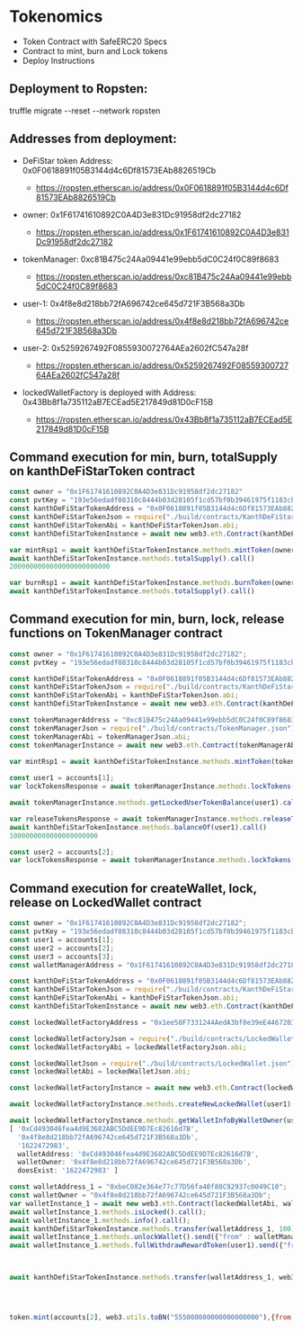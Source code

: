 # Tokenomics
 - Token Contract with SafeERC20 Specs
 - Contract to mint, burn and Lock tokens
 - Deploy Instructions

## Deployment to Ropsten:
truffle migrate --reset --network ropsten

## Addresses from deployment:
- DeFiStar token Address: 0x0F0618891f05B3144d4c6Df81573EAb8826519Cb
  - https://ropsten.etherscan.io/address/0x0F0618891f05B3144d4c6Df81573EAb8826519Cb

- owner: 0x1F61741610892C0A4D3e831Dc91958df2dc27182
   - https://ropsten.etherscan.io/address/0x1F61741610892C0A4D3e831Dc91958df2dc27182

- tokenManager: 0xc81B475c24Aa09441e99ebb5dC0C24f0C89f8683
    - https://ropsten.etherscan.io/address/0xc81B475c24Aa09441e99ebb5dC0C24f0C89f8683

- user-1: 0x4f8e8d218bb72fA696742ce645d721F3B568a3Db    
    - https://ropsten.etherscan.io/address/0x4f8e8d218bb72fA696742ce645d721F3B568a3Db

- user-2: 0x5259267492F0855930072764AEa2602fC547a28f    
    - https://ropsten.etherscan.io/address/0x5259267492F0855930072764AEa2602fC547a28f

- lockedWalletFactory is deployed with Address: 0x43Bb8f1a735112aB7ECEad5E217849d81D0cF15B
    - https://ropsten.etherscan.io/address/0x43Bb8f1a735112aB7ECEad5E217849d81D0cF15B


## Command execution for min, burn, totalSupply on kanthDeFiStarToken contract

```js
const owner = "0x1F61741610892C0A4D3e831Dc91958df2dc27182"
const pvtKey = "193e56edadf08310c8444b03d28105f1cd57bf0b39461975f1183cb2e4987d33"
const kanthDeFiStarTokenAddress = "0x0F0618891f05B3144d4c6Df81573EAb8826519Cb";
const kanthDeFiStarTokenJson = require("./build/contracts/KanthDeFiStarToken.json");
const kanthDeFiStarTokenAbi = kanthDeFiStarTokenJson.abi;
const kanthDefiStarTokenInstance = await new web3.eth.Contract(kanthDeFiStarTokenAbi,kanthDeFiStarTokenAddress);

var mintRsp1 = await kanthDefiStarTokenInstance.methods.mintToken(owner, 1000000 * 10**18).send({"from" : owner})
await kanthDefiStarTokenInstance.methods.totalSupply().call()
2000000000000000000000000

var burnRsp1 = await kanthDefiStarTokenInstance.methods.burnToken(owner, 50000 * 10**18).send({"from" : owner})
await kanthDefiStarTokenInstance.methods.totalSupply().call()

```

## Command execution for min, burn, lock, release functions on TokenManager contract


```js
const owner = "0x1F61741610892C0A4D3e831Dc91958df2dc27182";
const pvtKey = "193e56edadf08310c8444b03d28105f1cd57bf0b39461975f1183cb2e4987d33";

const kanthDeFiStarTokenAddress = "0x0F0618891f05B3144d4c6Df81573EAb8826519Cb";
const kanthDeFiStarTokenJson = require("./build/contracts/KanthDeFiStarToken.json");
const kanthDeFiStarTokenAbi = kanthDeFiStarTokenJson.abi;
const kanthDefiStarTokenInstance = await new web3.eth.Contract(kanthDeFiStarTokenAbi,kanthDeFiStarTokenAddress);

const tokenManagerAddress = "0xc81B475c24Aa09441e99ebb5dC0C24f0C89f8683";
const tokenManagerJson = require("./build/contracts/TokenManager.json");
const tokenManagerAbi = tokenManagerJson.abi;
const tokenManagerInstance = await new web3.eth.Contract(tokenManagerAbi,tokenManagerAddress);
                                                                                      
var mintRsp1 = await kanthDefiStarTokenInstance.methods.mintToken(tokenManagerAddress,100000 * 10**18).send({"from" : owner})

const user1 = accounts[1];
var lockTokensResponse = await tokenManagerInstance.methods.lockTokens(user1, 2000 * 10**18).send({"from" : owner})

await tokenManagerInstance.methods.getLockedUserTokenBalance(user1).call()

var releaseTokensResponse = await tokenManagerInstance.methods.releaseTokens(user1, 1000 * 10**18).send({"from" : owner})
await kanthDefiStarTokenInstance.methods.balanceOf(user1).call()
1000000000000000000000

const user2 = accounts[2];
var lockTokensResponse = await tokenManagerInstance.methods.lockTokens(user2, 1000 * 10**18).send({"from" : owner})
```


## Command execution for createWallet, lock, release on LockedWallet contract


```js
const owner = "0x1F61741610892C0A4D3e831Dc91958df2dc27182";
const pvtKey = "193e56edadf08310c8444b03d28105f1cd57bf0b39461975f1183cb2e4987d33";
const user1 = accounts[1];
const user2 = accounts[2];
const user3 = accounts[3];
const walletManagerAddress = "0x1F61741610892C0A4D3e831Dc91958df2dc27182";

const kanthDeFiStarTokenAddress = "0x0F0618891f05B3144d4c6Df81573EAb8826519Cb";
const kanthDeFiStarTokenJson = require("./build/contracts/KanthDeFiStarToken.json");
const kanthDeFiStarTokenAbi = kanthDeFiStarTokenJson.abi;
const kanthDefiStarTokenInstance = await new web3.eth.Contract(kanthDeFiStarTokenAbi,kanthDeFiStarTokenAddress);

const lockedWalletFactoryAddress = "0x1ee58F7331244AedA3bf0e39eE44672031ee72C2";

const lockedWalletFactoryJson = require("./build/contracts/LockedWalletFactory.json");
const lockedWalletFactoryAbi = lockedWalletFactoryJson.abi;

const lockedWalletJson = require("./build/contracts/LockedWallet.json");
const lockedWalletAbi = lockedWalletJson.abi;

const lockedWalletFactoryInstance = await new web3.eth.Contract(lockedWalletFactoryAbi, lockedWalletFactoryAddress);

await lockedWalletFactoryInstance.methods.createNewLockedWallet(user1).send({"from" : walletManagerAddress});

await lockedWalletFactoryInstance.methods.getWalletInfoByWalletOwner(user1).call()
[ '0xCd493046fea4d9E3682ABC5DdEE9D7Ec82616d7B',
  '0x4f8e8d218bb72fA696742ce645d721F3B568a3Db',
  '1622472983',
  walletAddress: '0xCd493046fea4d9E3682ABC5DdEE9D7Ec82616d7B',
  walletOwner: '0x4f8e8d218bb72fA696742ce645d721F3B568a3Db',
  doesExist: '1622472983' ]

const walletAddress_1 = "0xbeC082e364e77c77D56fa40f88C92937c0049C10";
const walletOwner = "0x4f8e8d218bb72fA696742ce645d721F3B568a3Db";
var walletInstance_1 = await new web3.eth.Contract(lockedWalletAbi, walletAddress_1);
await walletInstance_1.methods.isLocked().call();
await walletInstance_1.methods.info().call();
await kanthDefiStarTokenInstance.methods.transfer(walletAddress_1, 100).send({"from" : owner});
await walletInstance_1.methods.unlockWallet().send({"from" : walletManagerAddress});
await walletInstance_1.methods.fullWithdrawRewardToken(user1).send({"from" : walletOwner});



await kanthDefiStarTokenInstance.methods.transfer(walletAddress_1, web3.utils.toBN("100000000000000000000")).send({"from" : owner});




token.mint(accounts[2], web3.utils.toBN("555000000000000000000"),{from:accounts[2]})